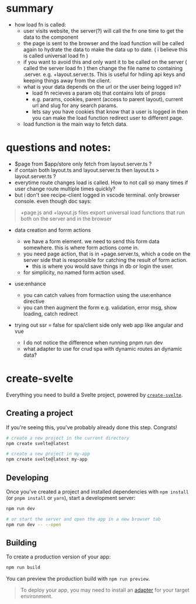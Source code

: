 # summary

- how load fn is called:
    - user visits website, the server(?) will call the fn one time to get the data to the component
    - the page is sent to the browser and the load function will be called again to hydrate the data to make the data up to date. ( i believe this is called universal load fn )
    - if you want to avoid this and only want it to be called on the server ( called the server load fn ) then change the file name to containing .server. e.g. +layout.server.ts. This is useful for hdiing api keys and keeping things away from the client. 
    - what is your data depends on the url or the user being logged in? 
        - load fn recieves a param obj that contains lots of props 
        - e.g. params, cookies, parent (access to parent layout), current url and slug for any search params.
        - lets say you have cookies that know that a user is logged in then you can make the load function redirect user to different page. 
    - load function is the main way to fetch data.
    
# questions and notes:
- $page from $app/store only fetch from layout.server.ts ?
- if contain both layout.ts and layout.server.ts then layout.ts > layout.server.ts ?
- everytime route changes load is called. How to not call so many times if user change route multiple times quickly?
- but i don't see recipe-client logged in vscode terminal. only browser console. even though doc says: 
> +page.js and +layout.js files export universal load functions that run both on the server and in the browser

- data creation and forrm actions
    - we have a form element. we need to send this form data somewhere. this is where form actions come in.
    - you need page action, that is in +page.server.ts, which a code on the server side that is responsible for catching the result of form action. 
        - this is where you would save things in db or login the user.
    - for simplicity, no named form action used.
- use:enhance 
    - you can catch values from formaction using the use:enhance directive
    - you can then augment the form e.g. validation, error msg, show loading, catch redirect

- trying out ssr = false for spa/client side only web app like angular and vue
    - I do not notice the difference when running pnpm run dev
    - what adapter to use for crud spa with dynamic routes an dynamic data?

# create-svelte

Everything you need to build a Svelte project, powered by [`create-svelte`](https://github.com/sveltejs/kit/tree/master/packages/create-svelte).

## Creating a project

If you're seeing this, you've probably already done this step. Congrats!

```bash
# create a new project in the current directory
npm create svelte@latest

# create a new project in my-app
npm create svelte@latest my-app
```

## Developing

Once you've created a project and installed dependencies with `npm install` (or `pnpm install` or `yarn`), start a development server:

```bash
npm run dev

# or start the server and open the app in a new browser tab
npm run dev -- --open
```

## Building

To create a production version of your app:

```bash
npm run build
```

You can preview the production build with `npm run preview`.

> To deploy your app, you may need to install an [adapter](https://kit.svelte.dev/docs/adapters) for your target environment.
